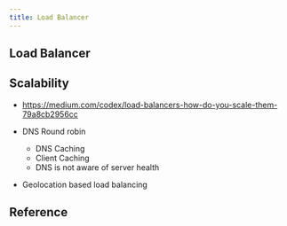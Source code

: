 ```yaml
---
title: Load Balancer
---
```


## Load Balancer

## Scalability
- https://medium.com/codex/load-balancers-how-do-you-scale-them-79a8cb2956cc

- DNS Round robin
    - DNS Caching
    - Client Caching
    - DNS is not aware of server health
- Geolocation based load balancing

## Reference

